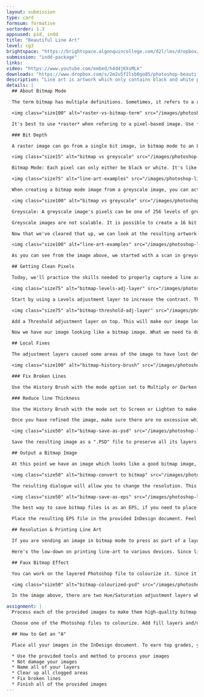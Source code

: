 ```yaml
---
layout: submission
type: card
formsum: formative
sortorder: 1.3
appsused: psd, indd
title: "Beautiful Line Art"
level: cg3
brightspace: "https://brightspace.algonquincollege.com/d2l/lms/dropbox/user/folder_submit_files.d2l?db=86420&grpid=0&isprv=0&bp=0&ou=92653"
submission: "indd-package"
links:
video: "https://www.youtube.com/embed/h4d4jKXsMLk"
downloads: "https://www.dropbox.com/s/2m2u5f2lsb0go85/photoshop-beautiful-line-art.zip?dl=1"
description: "Line art is artwork which only contains black and white pixels. Line art images always contain sharp edges with no greys or colours. You would think that it would be the easiest to scan. The problem is that bitmap images often end up either lacking detail or clogged in darker areas. The Bitmap or Black & White settings in your scanning software will rarely yield favourable results. I'll show you how to create beautiful line art."
details: |
  ## About Bitmap Mode

  The term bitmap has multiple definitions. Sometimes, it refers to a raster image. Sometimes it refers to a black & white image. The phrase *black & white* is also often misused, interchangeably with *greyscale*. This all just causes confusion.

  <img class="size100" alt="raster-vs-bitmap-term" src="/images/photoshop-line-art/raster-vs-bitmap-term.jpg">

  It's best to use *raster* when refering to a pixel-based image. Use *greyscale* for grey images. Use *Bitmap* or *Bitmap mode* for pure black and white images.

  ### Bit Depth

  A raster image can go from a single bit image, in bitmap mode to an 8 bit image, in colour. Bit depth can go way higher, but such images are rarely used in graphic design.

  <img class="size15" alt="bitmap vs greyscale" src="/images/photoshop-line-art/bitmap-mode.svg">

  Bitmap Mode: Each pixel can only either be black or white. It's like a light switch that's on or off. There are no other choices. It has only one channel. Bitmap mode is also called 1 bit colour because there's only one bit of information. A bit is the smallest increment of digital information. This means it has 2<sup>1</sup> colours. 2 x 1 colours, which are black and white. It's either ON or OFF.

  <img class="size75" alt="line-art-examples" src="/images/photoshop-line-art/greyscale-to-bitmap.svg">

  When creating a bitmap mode image from a greyscale image, you can actually create it at any resolution you want. Picture it this way. You have a hypothetic greyscale image made of 1" tiles. Upon converting it to bitmap mode, you can break those grey tiles into as many black or white tiles as you please.

  <img class="size100" alt="bitmap vs greyscale" src="/images/photoshop-line-art/greyscale-mode.svg">

  Greyscale: A greyscale image's pixels can be one of 256 levels of grey. It has only one channel. That channel is itself a greyscale image. A regular greyscale image is called an 8bit grey image. This means it has 2<sup>8</sup> greys. This is 2 x 2 x 2 x 2 x 2 x 2 x 2 x 2 = 256 levels of grey. That's 8 twos.

  Greyscale images are not scalable. It is possible to create a 16 bit or even a 32 bit greyscale image, though you could barely tell the difference in quality.

  Now that we've cleared that up, we can look at the resulting artwork in bitmap mode.

  <img class="size100" alt="line-art-examples" src="/images/photoshop-line-art/line-art-examples.jpg">

  As you can see from the image above, we started with a scan in greyscale mode. From there, we can obtain a variety of looks. The second and third images are actually in Bitmap mode. The third image is placed on a coloured background in InDesign. Where there are no black pixels, the image is transparent. The last image is not in bitmap mode. It's our layered Photoshop file that's been colourised.

  ## Getting Clean Pixels

  Today, we'll practice the skills needed to properly capture a line art image. You will use the technique to make them high-quality bitmap images. We want to avoid too many broken lines, clogged dark areas and excessively white light areas.

  <img class="size75" alt="bitmap-levels-adj-layer" src="/images/photoshop-line-art/bitmap-levels-adj-layer.jpg">

  Start by using a Levels adjustment layer to increase the contrast. This will darken the blacks and whiten the paper texture. Be careful, Don't go too far with this.

  <img class="size75" alt="bitmap-threshold-adj-layer" src="/images/photoshop-line-art/bitmap-threshold-adj-layer.jpg">

  Add a Threshold adjustment layer on top. This will make our image look like it's in bitmap mode, even if it's in greyscale.

  Now we have our image looking like a bitmap image. What we need to do is adjust any areas which either look clogged, have broken lines or have paper texture.

  ## Local Fixes

  The adjustment layers caused some areas of the image to have lost details or to have become to clogged with black. These details still exist on our bottom-most layer, on our original image. We'll rescue them from that layer

  <img class="size100" alt="bitmap-history-brush" src="/images/photoshop-line-art/bitmap-history-brush.jpg">

  ### Fix Broken Lines

  Use the History Brush with the mode option set to Multiply or Darken to make the lines thicker. Lower the Opacity settings of the brush (not the layer) if the changes are too extreme. A really soft-edged brush is suggested.

  ### Reduce line Thickness

  Use the History Brush with the mode set to Screen or Lighten to make the lines thinner. Lower the Opacity settings if the changes are too extreme.

  Once you have refined the image, make sure there are no excessive white areas around it — that the canvas is not too big for nothing. You can use <span class="command">Image > Trim</span> and check all the boxes. This should crop the image to its smallest practical size.

  <img class="size50" alt="bitmap-save-as-psd" src="/images/photoshop-line-art/bitmap-save-as-psd.jpg">

  Save the resulting image as a ".PSD" file to preserve all its layers.

  ## Output a Bitmap Image

  At this point we have an image which looks like a good bitmap image, but it is still in grayscale mode. Simply go <span class="command">Image > Mode > Bitmap</span> to convert it to bitmap mode.

  <img class="size50" alt="bitmap-convert to bitmap" src="/images/photoshop-line-art/bitmap-convert-to-bitmap.jpg">

  The resulting dialogue will allow you to change the resolution. This is where you can choose any resolution you need. You can go as high as you wish. Click OK.

  <img class="size50" alt="bitmap-save-as-eps" src="/images/photoshop-line-art/bitmap-save-as-eps.jpg">

  The best way to save bitmap files is as an EPS, if you need to place it against a coloured background. The resulting dialog will give you the choice of making whites transparent.

  Place the resulting EPS file in the provided InDesign document. Feel free to reduce the size of it. Hold Command + Option to scale the image and its box.

  ## Resolution & Printing Line Art

  If you are sending an image in bitmap mode to press as part of a layout, you would need to set the resolution of the image to the same resolution of the printer's raster image processor (RIP). Current RIPs use a 2400dpi line-screen or higher. This would make quite a large file. 1000dpi is sufficient to capture the finest line.

  Here's the low-down on printing line-art to various devices. Since line art contains only black and white pixels, we want to match up one image pixel to one device pixel to get the best clarity. Most of today's monochrome laser printers print at 600 dpi. So if you're printing to one, set the resolution of your image to 600 dpi at 100%.

  ## Faux Bitmap Effect

  You can work on the layered Photoshop file to colourize it. Since it was scanned in greyscale, you'll need to convert it to RGB with <span class="command">Image > Mode > RGB Colour</span>. This will not be a bitmap image, but it will look like one. Feel free to add adjustment layers or fill layers to colourize your artwork. Once you're done, save the artwork as a native .psd file with the -colour added to the file name.

  <img class="size50" alt="bitmap-colourized-psd" src="/images/photoshop-line-art/bitmap-colourized-psd.jpg">

  In the image above, there are two Hue/Saturation adjustment layers which colourize the body and the leaves of the pineapple. There's a fill layer that colourized the black pixels to green. Its blend mode is set to Screen.

assignment: |
  Process each of the provided images to make them high-quality bitmap mode images. Place each of the Photoshop EPS files cleanly on the page in InDesign.

  Choose one of the Photoshop files to colourize. Add fill layers and/or adjustment layers to achieve your look. Be subtle with the application of colour. Colours should be light and desaturated. Add -COLOUR to the name, so we can tell which it is.

  ## How to Get an "A"

  Place all your images in the InDesign document. To earn top grades, you will need to do the following.

  * Use the provided tools and method to process your images
  * Not damage your images
  * Name all of your layers
  * Clear up all clogged areas
  * Fix broken lines
  * Finish all of the provided images
---
```

